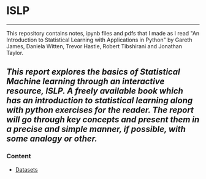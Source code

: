 # ISLP
---
This repository contains notes, ipynb files and pdfs that I made as I read "An Introduction to Statistical Learning with Applications in Python" by Gareth James, Daniela Witten, Trevor Hastie, Robert Tibshirani and Jonathan Taylor. 


*This report explores the basics of Statistical Machine learning through an interactive resource, ISLP. A freely available book which has an introduction to statistical learning along with python exercises for the reader. The report will go through key concepts and present them in a precise and simple manner, if possible, with some analogy or other.*
---

### Content
- [Datasets](Latex-Reports/Datasets.pdf)
